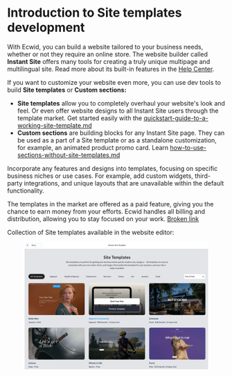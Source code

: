 # Introduction to Site templates development

With Ecwid, you can build a website tailored to your business needs, whether or not they require an online store. The website builder called **Instant Site** offers many tools for creating a truly unique multipage and multilingual site. Read more about its built-in features in the [Help Center](https://support.ecwid.com/hc/en-us/articles/207100069-What-is-Instant-Site).

If you want to customize your website even more, you can use dev tools to build **Site templates** or **Custom sections:**

* **Site templates** allow you to completely overhaul your website's look and feel. Or even offer website designs to all Instant Site users through the template market. Get started easily with the [quickstart-guide-to-a-working-site-template.md](develop-site-templates/quickstart-guide-to-a-working-site-template.md "mention")
* **Custom sections** are building blocks for any Instant Site page. They can be used as a part of a Site template or as a standalone customization, for example, an animated product promo card. Learn [how-to-use-sections-without-site-templates.md](develop-custom-sections/how-to-use-sections-without-site-templates.md "mention")

Incorporate any features and designs into templates, focusing on specific business niches or use cases. For example, add custom widgets, third-party integrations, and unique layouts that are unavailable within the default functionality.

The templates in the market are offered as a paid feature, giving you the chance to earn money from your efforts. Ecwid handles all billing and distribution, allowing you to stay focused on your work. [Broken link](broken-reference "mention")

Collection of Site templates available in the website editor:

<figure><img src=".gitbook/assets/site_templates_v2.png" alt=""><figcaption></figcaption></figure>
